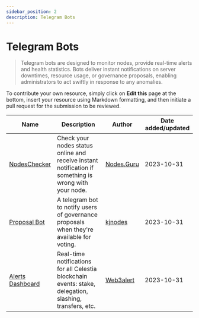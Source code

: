 ```yaml
---
sidebar_position: 2
description: Telegram Bots 
---
```


# Telegram Bots

> Telegram bots are designed to monitor nodes, provide real-time alerts and health statistics. Bots deliver instant notifications on server downtimes, resource usage, or governance proposals, enabling administrators to act swiftly in response to any anomalies.

To contribute your own resource, simply click on **Edit this** page at the bottom, insert your resource using Markdown formatting, and then initiate a pull request for the submission to be reviewed.

| Name | Description | Author | Date added/updated |
| --- | --- | --- | --- |
| [NodesChecker](https://t.me/NodesGuru_bot) | Check your nodes status online and receive instant notification if something is wrong with your node. | [Nodes.Guru](https://github.com/nodesguru) | 2023-10-31 |
| [Proposal Bot](https://t.me/kjnodes_proposal_bot) | A telegram bot to notify users of governance proposals when they're available for voting. | [kjnodes](https://github.com/kj89) | 2023-10-31 |
| [Alerts Dashboard](https://web3alert.io/celestia) | Real-time notifications for all Celestia blockchain events: stake, delegation, slashing, transfers, etc. | [Web3alert](https://web3alert.io/) | 2023-10-31 |
